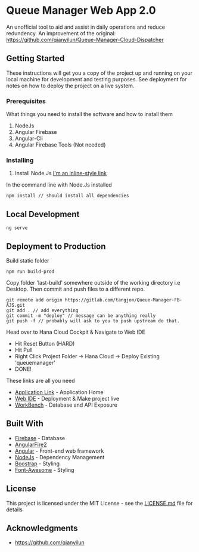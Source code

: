 # Queue Manager Web App 2.0

An unofficial tool to aid and assist in daily operations and reduce redundency. An improvement of the original: https://github.com/qianyilun/Queue-Manager-Cloud-Dispatcher

## Getting Started

These instructions will get you a copy of the project up and running on your local machine for development and testing purposes. See deployment for notes on how to deploy the project on a live system.

### Prerequisites

What things you need to install the software and how to install them

1. NodeJs
2. Angular Firebase
3. Angular-Cli
4. Angular Firebase Tools (Not needed)

### Installing

1. Install Node.Js [I'm an inline-style link](https://www.google.com)

In the command line with Node.Js installed

```
npm install // should install all dependencies
```

## Local Development
```
ng serve
```

## Deployment to Production
Build static folder
```
npm run build-prod
```
Copy folder 'last-build' somewhere outside of the working directory i.e Desktop. Then commit and push files to a different repo.
```
git remote add origin https://gitlab.com/tangjon/Queue-Manager-FB-AJS.git
git add . // add everything
git commit -m "deploy" // message can be anything really
git push -f // probably will ask to you to push upstream do that.
```
Head over to Hana Cloud Cockpit & Navigate to Web IDE
   * Hit Reset Button (HARD)
   * Hit Pull
   * Right Click Project Folder -> Hana Cloud -> Deploy Existing 'queuemanager'
   * DONE!

These links are all you need
- [Application Link](https://queuemanager-p2000140239trial.dispatcher.hanatrial.ondemand.com/#/qm/NW) - Application Home
- [Web IDE](https://webide-p2000140239trial.dispatcher.hanatrial.ondemand.com/index.html) - Deployment & Make project live
- [WorkBench](https://qmdatabasep2000140239trial.hanatrial.ondemand.com/sap/hana/ide/) - Database and API Exposure

## Built With

* [Firebase](https://firebase.google.com/) - Database
* [AngularFire2](https://www.npmjs.com/package/angularfire2)
* [Angular](https://angular.io/) - Front-end web framework
* [NodeJs](https://nodejs.org/en/) - Dependency Management
* [Boostrap](https://getbootstrap.com/) - Styling
* [Font-Awesome](https://fontawesome.com/) - Styling


## License

This project is licensed under the MIT License - see the [LICENSE.md](LICENSE.md) file for details

## Acknowledgments

* https://github.com/qianyilun
